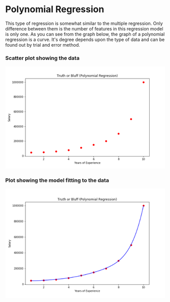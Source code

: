 # Polynomial Regression
This type of regression is somewhat similar to the multiple regression. Only difference between them is the number of features in this regression model is only one. As you can see from the graph below, the graph of a polynomial regression is a curve. It's degree depends upon the type of data and can be found out by trial and error method. 

### Scatter plot showing the data
<p align="center">
  <img src="https://raw.githubusercontent.com/TheRealMentor/regression-models/master/Polynomial%20Regression/data.png" alt="Truth or Bluff (Data)">
</p>

### Plot showing the model fitting to the data
<p align="center">
  <img src="https://raw.githubusercontent.com/TheRealMentor/regression-models/master/Polynomial%20Regression/graph.png" alt="Truth or Bluff (Polynomial Regression)">
</p>
